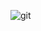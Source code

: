 ![git](https://user-images.githubusercontent.com/113006245/200755811-b5809e03-ac4b-459b-8066-6544310ecc90.PNG)
